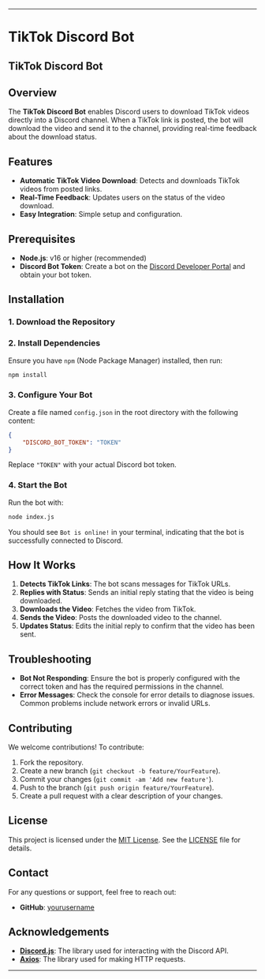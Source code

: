 
---

# TikTok Discord Bot

## TikTok Discord Bot

## Overview

The **TikTok Discord Bot** enables Discord users to download TikTok videos directly into a Discord channel. When a TikTok link is posted, the bot will download the video and send it to the channel, providing real-time feedback about the download status.

## Features

- **Automatic TikTok Video Download**: Detects and downloads TikTok videos from posted links.
- **Real-Time Feedback**: Updates users on the status of the video download.
- **Easy Integration**: Simple setup and configuration.

## Prerequisites

- **Node.js**: v16 or higher (recommended)
- **Discord Bot Token**: Create a bot on the [Discord Developer Portal](https://discord.com/developers/applications) and obtain your bot token.

## Installation

### 1. Download the Repository

### 2. Install Dependencies

Ensure you have `npm` (Node Package Manager) installed, then run:

```bash
npm install
```

### 3. Configure Your Bot

Create a file named `config.json` in the root directory with the following content:

```json
{
    "DISCORD_BOT_TOKEN": "TOKEN"
}
```

Replace `"TOKEN"` with your actual Discord bot token.

### 4. Start the Bot

Run the bot with:

```bash
node index.js
```

You should see `Bot is online!` in your terminal, indicating that the bot is successfully connected to Discord.

## How It Works

1. **Detects TikTok Links**: The bot scans messages for TikTok URLs.
2. **Replies with Status**: Sends an initial reply stating that the video is being downloaded.
3. **Downloads the Video**: Fetches the video from TikTok.
4. **Sends the Video**: Posts the downloaded video to the channel.
5. **Updates Status**: Edits the initial reply to confirm that the video has been sent.

## Troubleshooting

- **Bot Not Responding**: Ensure the bot is properly configured with the correct token and has the required permissions in the channel.
- **Error Messages**: Check the console for error details to diagnose issues. Common problems include network errors or invalid URLs.

## Contributing

We welcome contributions! To contribute:

1. Fork the repository.
2. Create a new branch (`git checkout -b feature/YourFeature`).
3. Commit your changes (`git commit -am 'Add new feature'`).
4. Push to the branch (`git push origin feature/YourFeature`).
5. Create a pull request with a clear description of your changes.

## License

This project is licensed under the [MIT License](LICENSE). See the [LICENSE](LICENSE) file for details.

## Contact

For any questions or support, feel free to reach out:

- **GitHub**: [yourusername](https://github.com/FrenchGuys)

## Acknowledgements

- **[Discord.js](https://discord.js.org/)**: The library used for interacting with the Discord API.
- **[Axios](https://axios-http.com/)**: The library used for making HTTP requests.

---
